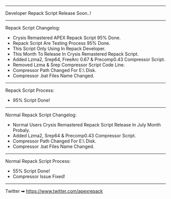*************************************************************************************************
Developer Repack Script Release Soon..!
*************************************************************************************************
Repack Script Changelog:
- Crysis Remastered APEX Repack Script 95% Done.
- Repack Script Are Testing Process 95% Done.
- This Script Only Using In Repack Developer.
- This Month To Release In Crysis Remastered Repack Script.
- Added Lzma2, Srep64, FreeArc 0.67 & Precomp0.43 Compressor Script.
- Removed Lzma & Srep Compressor Script Code Line.
- Compressor Path Changed For E:\ Disk.
- Compressor .bat Files Name Changed.
*************************************************************************************************
 Repack Script Process:
- 95% Script Done!
**************************************************************************************************
Normal Repack Script Changelog:
- Normal Users Crysis Remastered Repack Script Release In July Month Probaly.
- Added Lzma2, Srep64 & Precomp0.43 Compressor Script.
- Compressor Path Changed For E:\ Disk.
- Compressor .bat Files Name Changed.
***************************************************************************************************
Normal Repack Script Process:
- 55% Script Done!
- Compressor Issue Fixed!
***************************************************************************************************

Twitter ➡ https://www.twitter.com/apexrepack
